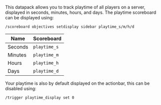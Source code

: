 This datapack allows you to track playtime of all players on a server, displayed in seconds, minutes, hours, and days. The playtime scoreboard can be displayed using:
```
/scoreboard objectives setdisplay sidebar playtime_s/m/h/d
```

| Name | Scoreboard |
|----- | ---------- |
| Seconds | `playtime_s` |
| Minutes | `playtime_m` |
| Hours | `playtime_h` |
| Days | `playtime_d` |

Your playtime is also by default displayed on the actionbar, this can be disabled using:
```
/trigger playtime_display set 0
```
